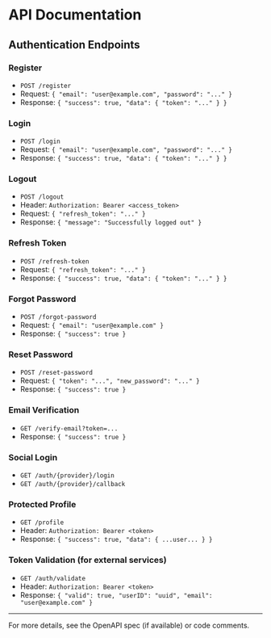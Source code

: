 # API Documentation

## Authentication Endpoints

### Register
- `POST /register`
- Request: `{ "email": "user@example.com", "password": "..." }`
- Response: `{ "success": true, "data": { "token": "..." } }`

### Login
- `POST /login`
- Request: `{ "email": "user@example.com", "password": "..." }`
- Response: `{ "success": true, "data": { "token": "..." } }`

### Logout
- `POST /logout`
- Header: `Authorization: Bearer <access_token>`
- Request: `{ "refresh_token": "..." }`
- Response: `{ "message": "Successfully logged out" }`

### Refresh Token
- `POST /refresh-token`
- Request: `{ "refresh_token": "..." }`
- Response: `{ "success": true, "data": { "token": "..." } }`

### Forgot Password
- `POST /forgot-password`
- Request: `{ "email": "user@example.com" }`
- Response: `{ "success": true }`

### Reset Password
- `POST /reset-password`
- Request: `{ "token": "...", "new_password": "..." }`
- Response: `{ "success": true }`

### Email Verification
- `GET /verify-email?token=...`
- Response: `{ "success": true }`

### Social Login
- `GET /auth/{provider}/login`
- `GET /auth/{provider}/callback`

### Protected Profile
- `GET /profile`
- Header: `Authorization: Bearer <token>`
- Response: `{ "success": true, "data": { ...user... } }`

### Token Validation (for external services)
- `GET /auth/validate`
- Header: `Authorization: Bearer <token>`
- Response: `{ "valid": true, "userID": "uuid", "email": "user@example.com" }`

---
For more details, see the OpenAPI spec (if available) or code comments.
